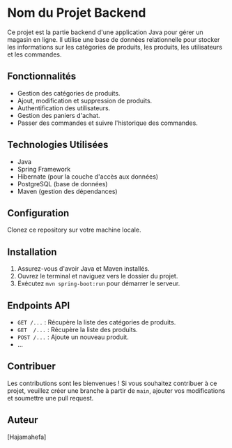 # Nom du Projet Backend

Ce projet est la partie backend d'une application Java pour gérer un magasin en ligne. Il utilise une base de données relationnelle pour stocker les informations sur les catégories de produits, les produits, les utilisateurs et les commandes.

## Fonctionnalités

- Gestion des catégories de produits.
- Ajout, modification et suppression de produits.
- Authentification des utilisateurs.
- Gestion des paniers d'achat.
- Passer des commandes et suivre l'historique des commandes.

## Technologies Utilisées

- Java
- Spring Framework
- Hibernate (pour la couche d'accès aux données)
- PostgreSQL (base de données)
- Maven (gestion des dépendances)

## Configuration

 Clonez ce repository sur votre machine locale.

## Installation

1. Assurez-vous d'avoir Java et Maven installés.
2. Ouvrez le terminal et naviguez vers le dossier du projet.
3. Exécutez `mvn spring-boot:run` pour démarrer le serveur.

## Endpoints API

- `GET /...` : Récupère la liste des catégories de produits.
- `GET  /...` : Récupère la liste des produits.
- `POST /...` : Ajoute un nouveau produit.
- ...

## Contribuer

Les contributions sont les bienvenues ! Si vous souhaitez contribuer à ce projet, veuillez créer une branche à partir de `main`, ajouter vos modifications et soumettre une pull request.

## Auteur

[Hajamahefa]


